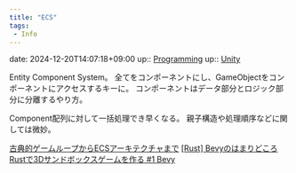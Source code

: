 ```yaml
---
title: "ECS"
tags:
 - Info
---
```


date: 2024-12-20T14:07:18+09:00
up:: [Programming](../Bar/Program/Programming.md)
up:: [Unity](../Bar/App/Unity.md)

Entity Component System。
全てをコンポーネントにし、GameObjectをコンポーネントにアクセスするキーに。
コンポーネントはデータ部分とロジック部分に分離するやり方。

Component配列に対して一括処理でき早くなる。
親子構造や処理順序などに関しては微妙。


[古典的ゲームループからECSアーキテクチャまで](https://zenn.dev/rita0222/articles/c22a8367e31b4d5f4eeb)
[[Rust] Bevyのはまりどころ](https://zenn.dev/msakuta/articles/40c1ad41b1c62e)
[Rustで3Dサンドボックスゲームを作る #1 Bevy](https://zenn.dev/publictheta/articles/034a9e28073dfe)